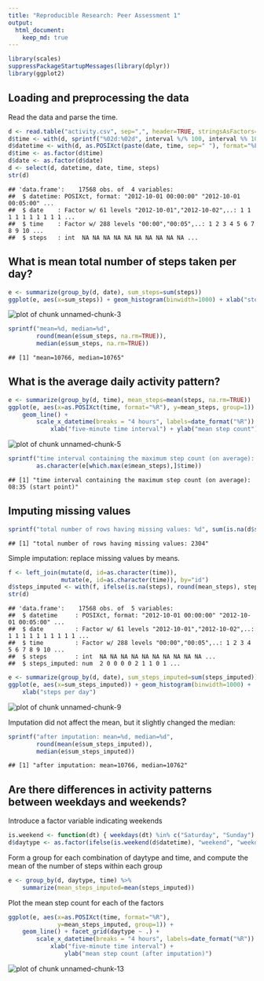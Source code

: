 ```yaml
---
title: "Reproducible Research: Peer Assessment 1"
output: 
  html_document:
    keep_md: true
---
```



```r
library(scales)
suppressPackageStartupMessages(library(dplyr))
library(ggplot2)
```

## Loading and preprocessing the data

Read the data and parse the time.


```r
d <- read.table("activity.csv", sep=",", header=TRUE, stringsAsFactors=FALSE)
d$time <- with(d, sprintf("%02d:%02d", interval %/% 100, interval %% 100))
d$datetime <- with(d, as.POSIXct(paste(date, time, sep=" "), format="%F %R"))
d$time <- as.factor(d$time)
d$date <- as.factor(d$date)
d <- select(d, datetime, date, time, steps)
str(d)
```

```
## 'data.frame':	17568 obs. of  4 variables:
##  $ datetime: POSIXct, format: "2012-10-01 00:00:00" "2012-10-01 00:05:00" ...
##  $ date    : Factor w/ 61 levels "2012-10-01","2012-10-02",..: 1 1 1 1 1 1 1 1 1 1 ...
##  $ time    : Factor w/ 288 levels "00:00","00:05",..: 1 2 3 4 5 6 7 8 9 10 ...
##  $ steps   : int  NA NA NA NA NA NA NA NA NA NA ...
```


## What is mean total number of steps taken per day?


```r
e <- summarize(group_by(d, date), sum_steps=sum(steps))
ggplot(e, aes(x=sum_steps)) + geom_histogram(binwidth=1000) + xlab("steps per day")
```

![plot of chunk unnamed-chunk-3](figure/unnamed-chunk-3-1.png) 


```r
sprintf("mean=%d, median=%d",
        round(mean(e$sum_steps, na.rm=TRUE)),
        median(e$sum_steps, na.rm=TRUE))
```

```
## [1] "mean=10766, median=10765"
```


## What is the average daily activity pattern?


```r
e <- summarize(group_by(d, time), mean_steps=mean(steps, na.rm=TRUE))
ggplot(e, aes(x=as.POSIXct(time, format="%R"), y=mean_steps, group=1)) +
    geom_line() +
        scale_x_datetime(breaks = "4 hours", labels=date_format("%R")) +
            xlab("five-minute time interval") + ylab("mean step count")
```

![plot of chunk unnamed-chunk-5](figure/unnamed-chunk-5-1.png) 


```r
sprintf("time interval containing the maximum step count (on average): %s (start point)",
        as.character(e[which.max(e$mean_steps),]$time))
```

```
## [1] "time interval containing the maximum step count (on average): 08:35 (start point)"
```


## Imputing missing values


```r
sprintf("total number of rows having missing values: %d", sum(is.na(d$steps)))
```

```
## [1] "total number of rows having missing values: 2304"
```

Simple imputation: replace missing values by means.


```r
f <- left_join(mutate(d, id=as.character(time)),
               mutate(e, id=as.character(time)), by="id")
d$steps_imputed <- with(f, ifelse(is.na(steps), round(mean_steps), steps))
str(d)
```

```
## 'data.frame':	17568 obs. of  5 variables:
##  $ datetime     : POSIXct, format: "2012-10-01 00:00:00" "2012-10-01 00:05:00" ...
##  $ date         : Factor w/ 61 levels "2012-10-01","2012-10-02",..: 1 1 1 1 1 1 1 1 1 1 ...
##  $ time         : Factor w/ 288 levels "00:00","00:05",..: 1 2 3 4 5 6 7 8 9 10 ...
##  $ steps        : int  NA NA NA NA NA NA NA NA NA NA ...
##  $ steps_imputed: num  2 0 0 0 0 2 1 1 0 1 ...
```


```r
e <- summarize(group_by(d, date), sum_steps_imputed=sum(steps_imputed))
ggplot(e, aes(x=sum_steps_imputed)) + geom_histogram(binwidth=1000) +
    xlab("steps per day")
```

![plot of chunk unnamed-chunk-9](figure/unnamed-chunk-9-1.png) 

Imputation did not affect the mean, but it slightly changed the median:


```r
sprintf("after imputation: mean=%d, median=%d",
        round(mean(e$sum_steps_imputed)),
        median(e$sum_steps_imputed))
```

```
## [1] "after imputation: mean=10766, median=10762"
```


## Are there differences in activity patterns between weekdays and weekends?

Introduce a factor variable indicating weekends


```r
is.weekend <- function(dt) { weekdays(dt) %in% c("Saturday", "Sunday") }
d$daytype <- as.factor(ifelse(is.weekend(d$datetime), "weekend", "weekday"))
```

Form a group for each combination of daytype and time, and compute the
mean of the number of steps within each group


```r
e <- group_by(d, daytype, time) %>%
    summarize(mean_steps_imputed=mean(steps_imputed))
```

Plot the mean step count for each of the factors


```r
ggplot(e, aes(x=as.POSIXct(time, format="%R"),
              y=mean_steps_imputed, group=1)) +
    geom_line() + facet_grid(daytype ~ .) +
        scale_x_datetime(breaks = "4 hours", labels=date_format("%R")) +
            xlab("five-minute time interval") +
                ylab("mean step count (after imputation)")
```

![plot of chunk unnamed-chunk-13](figure/unnamed-chunk-13-1.png) 
